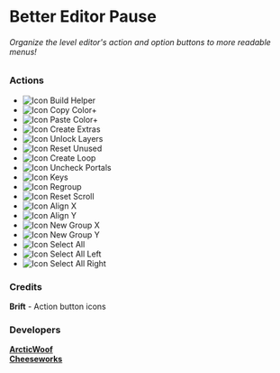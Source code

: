 # Better Editor Pause
###### Organize the level editor's action and option buttons to more readable menus!

### Actions
- ![Icon](arcticwoof.bettereditorpause/o_BuildHelper.png&scale:0.2) Build Helper
- ![Icon](arcticwoof.bettereditorpause/o_CopyColor.png&scale:0.2) Copy Color+
- ![Icon](arcticwoof.bettereditorpause/o_PasteColor.png&scale:0.2) Paste Color+
- ![Icon](arcticwoof.bettereditorpause/o_CreateExtras.png&scale:0.2) Create Extras
- ![Icon](arcticwoof.bettereditorpause/o_UnlockLayers.png&scale:0.2) Unlock Layers
- ![Icon](arcticwoof.bettereditorpause/o_ResetUnused.png&scale:0.2) Reset Unused
- ![Icon](arcticwoof.bettereditorpause/o_CreateLoop.png&scale:0.2) Create Loop
- ![Icon](arcticwoof.bettereditorpause/o_UncheckPortals.png&scale:0.2) Uncheck Portals
- ![Icon](arcticwoof.bettereditorpause/o_Keys.png&scale:0.2) Keys
- ![Icon](arcticwoof.bettereditorpause/o_Regroup.png&scale:0.2) Regroup
- ![Icon](arcticwoof.bettereditorpause/o_ResetScroll.png&scale:0.2) Reset Scroll
- ![Icon](arcticwoof.bettereditorpause/o_AlignX.png&scale:0.2) Align X
- ![Icon](arcticwoof.bettereditorpause/o_AlignY.png&scale:0.2) Align Y
- ![Icon](arcticwoof.bettereditorpause/o_CreateGroupX.png&scale:0.2) New Group X
- ![Icon](arcticwoof.bettereditorpause/o_CreateGroupY.png&scale:0.2) New Group Y
- ![Icon](arcticwoof.bettereditorpause/o_SelectAll.png&scale:0.2) Select All
- ![Icon](arcticwoof.bettereditorpause/o_SelectAllLeft.png&scale:0.2) Select All Left
- ![Icon](arcticwoof.bettereditorpause/o_SelectAllRight.png&scale:0.2) Select All Right

### Credits
**Brift** - Action button icons

### Developers
**[ArcticWoof](https://github.com/DumbCaveSpider)**   
**[Cheeseworks](https://github.com/BlueWitherer)**